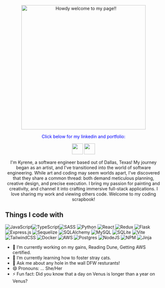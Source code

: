



<div>
<div align=center>
    <img width="400" height="400" src="https://github.com/KyreneAF/KyreneAF/assets/129882345/de0bb182-f252-4934-bc0a-3cf1eaaca545" alt="Howdy welcome to my page!!">
  

  
<p style="color: blue;"> Click below for my linkedin and portfolio:</p>

<a href='https://www.linkedin.com/in/kyreneflores/' target="_blank"><img height="35" src="https://github.com/KyreneAF/KyreneAF/assets/129882345/2972958d-43e9-4191-957b-8a7a7064d006" /></a>
<a href='https://kyreneaf.github.io/' target="_blank"><img height="35" src="https://github.com/KyreneAF/KyreneAF/assets/129882345/d409410c-a175-49ec-a571-de4bf2a88af7" /></a>
</div>
</div>


<div>
<div align=center>
  
  <p>I'm Kyrene, a software engineer based out of Dallas, Texas! My journey began as an artist, and I've transitioned into the world of software engineering. While art and coding may seem worlds apart, I've discovered that they share a common thread: both demand meticulous planning, creative design, and precise execution. I bring my passion for painting and creativity, and channel it into crafting immersive full-stack applications. I love sharing my work and viewing others code. Welcome to my coding scrapbook! </p>


</div>
</div>



## Things I code with

![JavaScript](https://img.shields.io/badge/javascript-%23323330.svg?style=for-the-badge&logo=javascript&logoColor=%23F7DF1E)![TypeScript](https://img.shields.io/badge/typescript-%23007ACC.svg?style=for-the-badge&logo=typescript&logoColor=white)![SASS](https://img.shields.io/badge/SASS-hotpink.svg?style=for-the-badge&logo=SASS&logoColor=white) ![Python](https://img.shields.io/badge/python-3670A0?style=for-the-badge&logo=python&logoColor=ffdd54) ![React](https://img.shields.io/badge/react-%2320232a.svg?style=for-the-badge&logo=react&logoColor=%2361DAFB) ![Redux](https://img.shields.io/badge/redux-%23593d88.svg?style=for-the-badge&logo=redux&logoColor=white) ![Flask](https://img.shields.io/badge/flask-%23000.svg?style=for-the-badge&logo=flask&logoColor=white) ![Express.js](https://img.shields.io/badge/express.js-%23404d59.svg?style=for-the-badge&logo=express&logoColor=%2361DAFB) ![Sequelize](https://img.shields.io/badge/Sequelize-%2366afe9.svg?style=for-the-badge&logo=GitHub&logoColor=black) ![SQLAlchemy](https://img.shields.io/badge/SQLAlchemy-%2307405e.svg?style=for-the-badge&logo=GitHub&logoColor=white) ![MySQL](https://img.shields.io/badge/mysql-%2300f.svg?style=for-the-badge&logo=mysql&logoColor=white) ![SQLite](https://img.shields.io/badge/sqlite-%2307405e.svg?style=for-the-badge&logo=sqlite&logoColor=white) ![Vite](https://img.shields.io/badge/vite-%23646CFF.svg?style=for-the-badge&logo=vite&logoColor=white) ![TailwindCSS](https://img.shields.io/badge/tailwindcss-%2338B2AC.svg?style=for-the-badge&logo=tailwind-css&logoColor=white) ![Docker](https://img.shields.io/badge/docker-%230db7ed.svg?style=for-the-badge&logo=docker&logoColor=white) ![AWS](https://img.shields.io/badge/AWS-%23FF9900.svg?style=for-the-badge&logo=amazon-aws&logoColor=white) ![Postgres](https://img.shields.io/badge/postgres-%23316192.svg?style=for-the-badge&logo=postgresql&logoColor=white) ![NodeJS](https://img.shields.io/badge/node.js-6DA55F?style=for-the-badge&logo=node.js&logoColor=white) ![NPM](https://img.shields.io/badge/NPM-%23CB3837.svg?style=for-the-badge&logo=npm&logoColor=white) ![Jinja](https://img.shields.io/badge/jinja-white.svg?style=for-the-badge&logo=jinja&logoColor=black)






- 🔭 I’m currently working on my gains, Reading Dune, Getting AWS certified.
- 🌱 I’m currently learning how to foster stray cats.
- 💬 Ask me about any hole in the wall DFW resturants!
- 😄 Pronouns: ... She/Her
- ⚡ Fun fact:  Did you know that a day on Venus is longer than a year on Venus?

<!--
# Howdy welcome to my page!

**Art** 🎨   **Yoga** 🧘‍♂️   **Reading** 📚   **Movies** 🎬  **Cats** 😺

I'm Kyrene, a software engineer based in Dallas, Texas! My journey began as an artist, and I've seamlessly transitioned into the world of software engineering. While art and coding may seem worlds apart, I've discovered that they share a common thread: both demand meticulous planning, creative design, and precise execution. I bring my passion for painting and creativity, and channel it into crafting immersive full-stack applications.

**KyreneAF/KyreneAF** is a ✨ _special_ ✨ repository because its `README.md` (this file) appears on your GitHub profile.
## My Top 5 movie recommendations(Click to see!)

[<img width="200" height="220" alt="Screenshot 2024-03-01 at 2 41 35 PM" src="https://github.com/KyreneAF/KyreneAF/assets/129882345/f7d2461b-b482-4f8c-99f1-ab37b01da8b7">](https://www.rottentomatoes.com/m/dinner_in_america) [<img width="200" height="220" alt="Screenshot 2024-03-01 at 2 41 53 PM" src="https://github.com/KyreneAF/KyreneAF/assets/129882345/bae3c937-98da-4661-8c1f-69c8ad428f92">](https://www.rottentomatoes.com/m/amadeus) [<img width="200" height="220" alt="Screenshot 2024-03-01 at 2 42 14 PM" src="https://github.com/KyreneAF/KyreneAF/assets/129882345/785858d3-d591-42a3-8418-112ba8f904c9">](https://www.rottentomatoes.com/m/poor_things)  [<img width="200" height="220" alt="Screenshot 2024-03-01 at 2 43 17 PM" src="https://github.com/KyreneAF/KyreneAF/assets/129882345/e29f7229-786b-4ba1-896e-6673f4a44ef1">](https://www.rottentomatoes.com/m/elvis) [<img width="200" height="220" alt="Screenshot 2024-03-01 at 2 44 17 PM" src="https://github.com/KyreneAF/KyreneAF/assets/129882345/0f29dd6e-d2b6-4c16-b531-5c87129dffd6">](https://www.rottentomatoes.com/m/midsommar)


#

Here are some ideas to get you started:

- 🔭 I’m currently working on ...
- 🌱 I’m currently learning ...
- 👯 I’m looking to collaborate on ...
- 🤔 I’m looking for help with ...
- 💬 Ask me about ...
- 📫 How to reach me: ...
- 😄 Pronouns: ...
- ⚡ Fun fact: ...
-->
